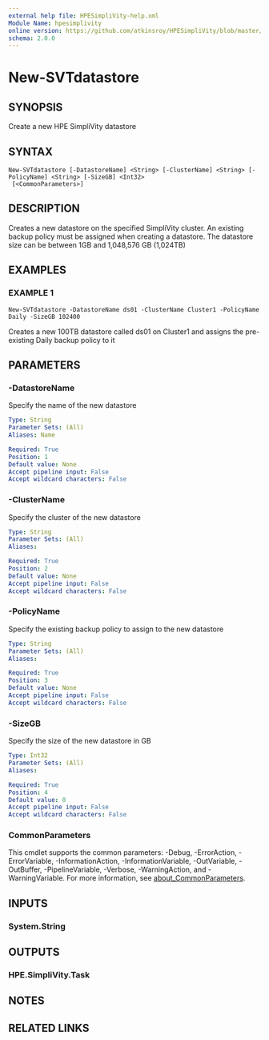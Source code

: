 ```yaml
---
external help file: HPESimpliVity-help.xml
Module Name: hpesimplivity
online version: https://github.com/atkinsroy/HPESimpliVity/blob/master/docs/Get-SVTdatastoreComputeNode.md
schema: 2.0.0
---
```


# New-SVTdatastore

## SYNOPSIS
Create a new HPE SimpliVity datastore

## SYNTAX

```
New-SVTdatastore [-DatastoreName] <String> [-ClusterName] <String> [-PolicyName] <String> [-SizeGB] <Int32>
 [<CommonParameters>]
```

## DESCRIPTION
Creates a new datastore on the specified SimpliVity cluster.
An existing backup
policy must be assigned when creating a datastore.
The datastore size can be between
1GB and 1,048,576 GB (1,024TB)

## EXAMPLES

### EXAMPLE 1
```
New-SVTdatastore -DatastoreName ds01 -ClusterName Cluster1 -PolicyName Daily -SizeGB 102400
```

Creates a new 100TB datastore called ds01 on Cluster1 and assigns the pre-existing Daily backup policy to it

## PARAMETERS

### -DatastoreName
Specify the name of the new datastore

```yaml
Type: String
Parameter Sets: (All)
Aliases: Name

Required: True
Position: 1
Default value: None
Accept pipeline input: False
Accept wildcard characters: False
```

### -ClusterName
Specify the cluster of the new datastore

```yaml
Type: String
Parameter Sets: (All)
Aliases:

Required: True
Position: 2
Default value: None
Accept pipeline input: False
Accept wildcard characters: False
```

### -PolicyName
Specify the existing backup policy to assign to the new datastore

```yaml
Type: String
Parameter Sets: (All)
Aliases:

Required: True
Position: 3
Default value: None
Accept pipeline input: False
Accept wildcard characters: False
```

### -SizeGB
Specify the size of the new datastore in GB

```yaml
Type: Int32
Parameter Sets: (All)
Aliases:

Required: True
Position: 4
Default value: 0
Accept pipeline input: False
Accept wildcard characters: False
```

### CommonParameters
This cmdlet supports the common parameters: -Debug, -ErrorAction, -ErrorVariable, -InformationAction, -InformationVariable, -OutVariable, -OutBuffer, -PipelineVariable, -Verbose, -WarningAction, and -WarningVariable. For more information, see [about_CommonParameters](http://go.microsoft.com/fwlink/?LinkID=113216).

## INPUTS

### System.String
## OUTPUTS

### HPE.SimpliVity.Task
## NOTES

## RELATED LINKS
